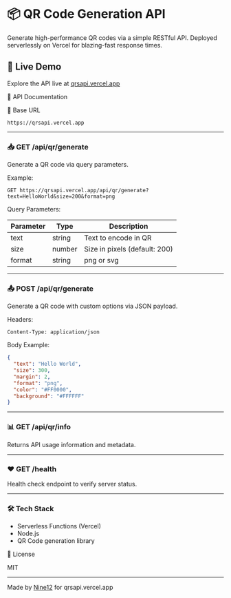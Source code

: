 # 📦 QR Code Generation API

Generate high-performance QR codes via a simple RESTful API. Deployed serverlessly on Vercel for blazing-fast response times.

## 🚀 Live Demo

Explore the API live at [qrsapi.vercel.app](qrsapi.vercel.app)

📘 API Documentation

🔗 Base URL

```
https://qrsapi.vercel.app
```

---

### 📥 GET /api/qr/generate

Generate a QR code via query parameters.

Example:

```
GET https://qrsapi.vercel.app/api/qr/generate?text=HelloWorld&size=200&format=png
```

Query Parameters:

| Parameter | Type   | Description                  |
|-----------|--------|------------------------------|
| text    | string | Text to encode in QR         |
| size    | number | Size in pixels (default: 200)|
| format  | string | png or svg               |

---

### 📤 POST /api/qr/generate

Generate a QR code with custom options via JSON payload.

Headers:

```
Content-Type: application/json
```

Body Example:

```json
{
  "text": "Hello World",
  "size": 300,
  "margin": 2,
  "format": "png",
  "color": "#FF0000",
  "background": "#FFFFFF"
}
```

---

### 📊 GET /api/qr/info

Returns API usage information and metadata.

---

### ❤️ GET /health

Health check endpoint to verify server status.

---

### 🛠 Tech Stack

- Serverless Functions (Vercel)
- Node.js
- QR Code generation library

📄 License

MIT

---

Made by [Nine12](https://xlst-hub.netlify.app/@Nine) for qrsapi.vercel.app
